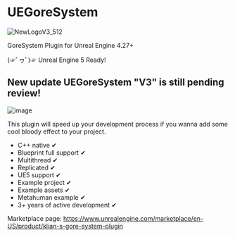 # UEGoreSystem

![NewLogoV3_512](https://user-images.githubusercontent.com/48155922/155427710-c16af04e-2450-4ad0-8878-6dd753f745d0.png)

GoreSystem Plugin for Unreal Engine 4.27+

(☞ﾟヮﾟ)☞ Unreal Engine 5 Ready!

##

## New update UEGoreSystem "V3" is still pending review!
![image](https://user-images.githubusercontent.com/48155922/155445167-2feb949c-a118-4903-be0f-b1cdf9cc9911.png)

This plugin will speed up your development process if you wanna add some cool bloody effect to your project.

- C++ native ✔
- Blueprint full support ✔
- Multithread ✔
- Replicated ✔
- UE5 support ✔
- Example project ✔
- Example assets ✔
- Metahuman example ✔
- 3+ years of active development ✔

Marketplace page: https://www.unrealengine.com/marketplace/en-US/product/klian-s-gore-system-plugin
